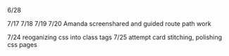 6/28 


7/17
7/18
7/19
7/20 Amanda screenshared and guided route path work

7/24 reoganizing css into class tags
7/25 attempt card stitching, polishing css pages